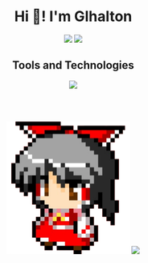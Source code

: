 <!--TITLE-->
<h1 align="center">Hi 👋! I'm Glhalton</h1>

<!--CARDS-->
<div align="center">
  
  <img src="https://github-readme-stats.vercel.app/api?username=glhalton&hide_title=false&hide_rank=false&show_icons=true&include_all_commits=true&count_private=true&disable_animations=false&card_width=370&theme=catppuccin_mocha&locale=en&hide_border=false" height="185" />
  <img src="https://github-readme-stats.vercel.app/api/top-langs?username=glhalton&locale=en&hide_title=false&layout=compact&card_width=370&langs_count=8&theme=catppuccin_mocha&hide_border=false" height="185" />
    
</div>


<!--TECNOLOGIES-->

<div align="center">
  <h2>Tools and Technologies</h2>
  <a href="https://skillicons.dev" align="center">
  <img src="https://skillicons.dev/icons?i=html,css,js,cs,git,mysql,visualstudio,vscode,mint,windows&theme=dark" />
</a>
</div>

<br><br>

<div align="center">
  <img src="Img/ReimuPixel2.png" width="245">
  <img src="Img/MarisaPixel.ico">
</div>



